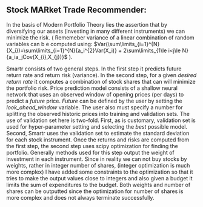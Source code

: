 ## Stock MARket Trade Recommender:

In the basis of Modern Portfolio Theory lies the assertion that by diversifying our assets (investing in many different instruments) we can minimize the risk. ( Rememeber variance of a linear combination of random variables can b
e computed using: $Var(\sum\limits_{i=1}^{N}{X_i})=\sum\limits_{i=1}^{N}{a_i^{2}Var(X_i)} + 2\sum\limits_{1\le i<j\le N}{a_ia_jCov(X_{i},X_{j})}$ ).

Smartr consists of two general steps. In the first step it predicts future return rate and return risk (variance). In the second step, for a given *desired return rate* it computes a combination of stock shares that can will minimize the portfolio risk.
Price prediction model consists of a shallow neural network that uses an observed window of opening prices (per days) to predict a *future* price. *Future* can  be defined by the user by setting the *look_ahead_window* variable. The user also must specify a number for splitting the observed historic prices into training and validation sets. The use of validation set here is two-fold. First, as is customary, validation set is used for hyper-parameter setting and selecting the *best* possible model. Second, Smartr uses the validation set to estimate the standard deviation for each stock instrument.
Once the returns and risks are computed from the first step, the second step uses scipy optimization for finding the portfolio. Generally methods used for this step output the weight of investment in each instrument. Since in reality we can not buy stocks by weights, rather in integer number of shares, (integer optimization is much more complex) I have added some constraints to the optimization so that it tries to make the output values close to integers and also given a budget it limits the sum of expenditures to the budget. Both weights and number of shares can be outputted since the optimization for number of shares is more complex and does not always terminate successfully.

